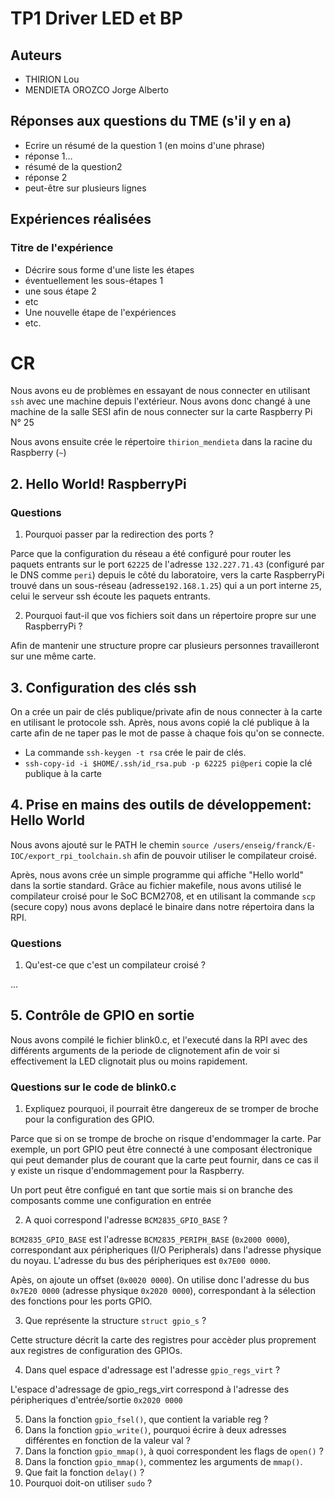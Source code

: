 # TP1 Driver LED et BP

## Auteurs

- THIRION Lou
- MENDIETA OROZCO Jorge Alberto

## Réponses aux questions du TME (s'il y en a)

- Ecrire un résumé de la question 1 (en moins d'une phrase)
- réponse 1…
- résumé de la question2
- réponse 2
- peut-être sur plusieurs lignes

## Expériences réalisées

### Titre de l'expérience

- Décrire sous forme d'une liste les étapes
- éventuellement les sous-étapes 1
- une sous étape 2
- etc
- Une nouvelle étape de l'expériences
- etc.

# CR

Nous avons eu de problèmes en essayant de nous connecter en utilisant `ssh` avec une machine depuis l'extérieur. Nous avons donc changé à une machine de la salle SESI afin de nous connecter sur la carte Raspberry Pi N° 25

Nous avons ensuite crée le répertoire `thirion_mendieta` dans la racine du Raspberry (`~`)

## 2. Hello World! RaspberryPi

### Questions

1. Pourquoi passer par la redirection des ports ?

Parce que la configuration du réseau a été configuré pour router les paquets entrants sur le port `62225` de l'adresse `132.227.71.43` (configuré par le DNS comme `peri`) depuis le côté du laboratoire, vers la carte RaspberryPi trouvé dans un sous-réseau (adresse`192.168.1.25`) qui a un port interne `25`, celui le serveur ssh écoute les paquets entrants.

2. Pourquoi faut-il que vos fichiers soit dans un répertoire propre sur une RaspberryPi ?

Afin de mantenir une structure propre car plusieurs personnes travailleront sur une même carte.

## 3. Configuration des clés ssh

On a crée un pair de clés publique/private afin de nous connecter à la carte en utilisant le protocole ssh. Après, nous avons copié la clé publique à la carte afin de ne taper pas le mot de passe à chaque fois qu'on se connecte.

- La commande `ssh-keygen -t rsa` crée le pair de clés.
- `ssh-copy-id -i $HOME/.ssh/id_rsa.pub -p 62225 pi@peri` copie la clé publique à la carte

## 4. Prise en mains des outils de développement: Hello World

Nous avons ajouté sur le PATH le chemin `source /users/enseig/franck/E-IOC/export_rpi_toolchain.sh` afin de pouvoir utiliser le compilateur croisé.

Après, nous avons crée un simple programme qui affiche "Hello world" dans la sortie standard. Grâce au fichier makefile, nous avons utilisé le compilateur croisé pour le SoC BCM2708, et en utilisant la commande `scp` (secure copy) nous avons deplacé le binaire dans notre répertoira dans la RPI.

### Questions

1. Qu'est-ce que c'est un compilateur croisé ?

...

## 5. Contrôle de GPIO en sortie

Nous avons compilé le fichier blink0.c, et l'executé dans la RPI avec des différents arguments de la periode de clignotement afin de voir si effectivement la LED clignotait plus ou moins rapidement.

### Questions sur le code de blink0.c

1. Expliquez pourquoi, il pourrait être dangereux de se tromper de broche pour la configuration des GPIO.

Parce que si on se trompe de broche on risque d'endommager la carte. Par exemple, un port GPIO peut être connecté à une composant électronique qui peut demander plus de courant que la carte peut fournir, dans ce cas il y existe un risque d'endommagement pour la Raspberry.

Un port peut être configué en tant que sortie mais si on branche des composants comme une configuration en entrée

2. A quoi correspond l'adresse `BCM2835_GPIO_BASE` ?

`BCM2835_GPIO_BASE` est l'adresse `BCM2835_PERIPH_BASE` (`0x2000 0000`), correspondant aux péripheriques (I/O Peripherals) dans l'adresse physique du noyau. L'adresse du bus des péripheriques est `0x7E00 0000`.

Apès, on ajoute un offset (`0x0020 0000`). On utilise donc l'adresse du bus `0x7E20 0000` (adresse physique `0x2020 0000`), correspondant à la sélection des fonctions pour les ports GPIO.

3. Que représente la structure `struct gpio_s` ?

Cette structure décrit la carte des registres pour accèder plus proprement aux registres de configuration des GPIOs.

4. Dans quel espace d'adressage est l'adresse `gpio_regs_virt` ?

L'espace d'adressage de gpio_regs_virt correspond à l'adresse des péripheriques d'entrée/sortie `0x2020 0000`

5. Dans la fonction `gpio_fsel()`, que contient la variable reg ?
6. Dans la fonction `gpio_write()`, pourquoi écrire à deux adresses différentes en fonction de la valeur val ?
7. Dans la fonction `gpio_mmap()`, à quoi correspondent les flags de `open()` ?
8. Dans la fonction `gpio_mmap()`, commentez les arguments de `mmap()`.
9. Que fait la fonction `delay()` ?
10. Pourquoi doit-on utiliser `sudo` ?
